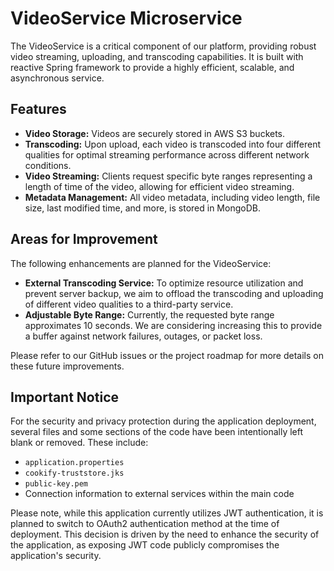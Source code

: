 # VideoService Microservice

The VideoService is a critical component of our platform, providing robust video streaming, uploading, and transcoding capabilities. It is built with reactive Spring framework to provide a highly efficient, scalable, and asynchronous service.

## Features

- **Video Storage:** Videos are securely stored in AWS S3 buckets.
- **Transcoding:** Upon upload, each video is transcoded into four different qualities for optimal streaming performance across different network conditions.
- **Video Streaming:** Clients request specific byte ranges representing a length of time of the video, allowing for efficient video streaming.
- **Metadata Management:** All video metadata, including video length, file size, last modified time, and more, is stored in MongoDB.

## Areas for Improvement

The following enhancements are planned for the VideoService:

- **External Transcoding Service:** To optimize resource utilization and prevent server backup, we aim to offload the transcoding and uploading of different video qualities to a third-party service.
- **Adjustable Byte Range:** Currently, the requested byte range approximates 10 seconds. We are considering increasing this to provide a buffer against network failures, outages, or packet loss.

Please refer to our GitHub issues or the project roadmap for more details on these future improvements.


## Important Notice

For the security and privacy protection during the application deployment, several files and some sections of the code have been intentionally left blank or removed. These include:

- `application.properties`
- `cookify-truststore.jks`
- `public-key.pem`
- Connection information to external services within the main code

Please note, while this application currently utilizes JWT authentication, it is planned to switch to OAuth2 authentication method at the time of deployment. This decision is driven by the need to enhance the security of the application, as exposing JWT code publicly compromises the application's security.
